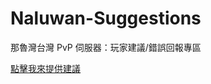 # Naluwan-Suggestions
那魯灣台灣 PvP 伺服器：玩家建議/錯誤回報專區

<a href="https://github.com/lulu2002/Naluwan-Suggestions/issues/new">點擊我來提供建議</a>
